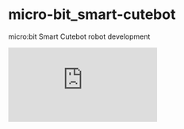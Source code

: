 # micro-bit_smart-cutebot
micro:bit Smart Cutebot robot development

![wiki link](https://elecfreaks.com/learn-en/microbitKit/smart_cutebot/index.html)
